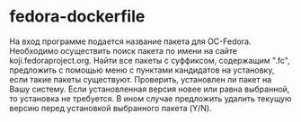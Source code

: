 # fedora-dockerfile

На вход программе подается название пакета для ОС-Fedora. Необходимо осуществить поиск пакета по имени на сайте koji.fedoraproject.org. Найти все пакеты с суффиксом, содержащим ".fc", предложить с помощью меню с пунктами кандидатов на установку, если такие пакеты существуют. Проверить, установлен ли пакет на Вашу систему. Если установленная версия новее или равна выбранной, то установка не требуется. В ином случае  предложить удалить текущую версию перед установкой выбранного пакета (Y/N).
